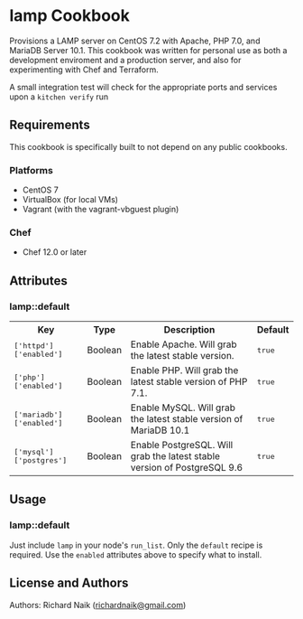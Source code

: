 # lamp Cookbook

Provisions a LAMP server on CentOS 7.2 with Apache, PHP 7.0, and MariaDB Server 10.1. This cookbook was written for 
personal use as both a development enviroment and a production server, and also for experimenting with
Chef and Terraform.

A small integration test will check for the appropriate ports and services upon 
a `kitchen verify` run

## Requirements

This cookbook is specifically built to not depend on any public cookbooks.

### Platforms

- CentOS 7
- VirtualBox (for local VMs)
- Vagrant (with the vagrant-vbguest plugin)

### Chef

- Chef 12.0 or later

## Attributes

### lamp::default

<table>
  <tr>
    <th>Key</th>
    <th>Type</th>
    <th>Description</th>
    <th>Default</th>
  </tr>
  <tr>
    <td><tt>['httpd']['enabled']</tt></td>
    <td>Boolean</td>
    <td>Enable Apache. Will grab the latest stable version.</td>
    <td><tt>true</tt></td>
  </tr>
  <tr>
    <td><tt>['php']['enabled']</tt></td>
    <td>Boolean</td>
    <td>Enable PHP. Will grab the latest stable version of PHP 7.1.</td>
    <td><tt>true</tt></td>
  </tr>
  <tr>
    <td><tt>['mariadb']['enabled']</tt></td>
    <td>Boolean</td>
    <td>Enable MySQL. Will grab the latest stable version of MariaDB 10.1</td>
    <td><tt>true</tt></td>
  </tr>
  <tr>
    <td><tt>['mysql']['postgres']</tt></td>
    <td>Boolean</td>
    <td>Enable PostgreSQL. Will grab the latest stable version of PostgreSQL 9.6</td>
    <td><tt>true</tt></td>
  </tr>
</table>

## Usage

### lamp::default

Just include `lamp` in your node's `run_list`. Only the `default` recipe is required. Use the `enabled` attributes above to specify what to install.

## License and Authors

Authors: Richard Naik (richardnaik@gmail.com)
